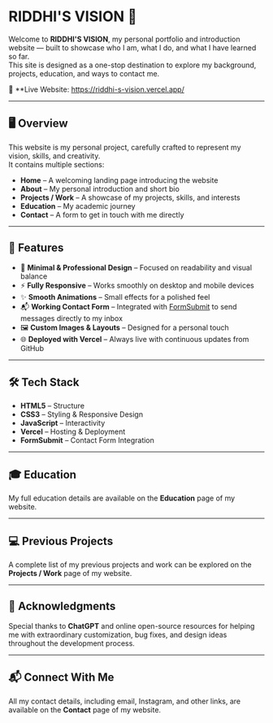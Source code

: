 # RIDDHI'S VISION 🌟

Welcome to **RIDDHI'S VISION**, my personal portfolio and introduction website — built to showcase who I am, what I do, and what I have learned so far.  
This site is designed as a one-stop destination to explore my background, projects, education, and ways to contact me.

🔗 **Live Website:  https://riddhi-s-vision.vercel.app/

---

## 🖥️ Overview

This website is my personal project, carefully crafted to represent my vision, skills, and creativity.  
It contains multiple sections:

- **Home** – A welcoming landing page introducing the website  
- **About** – My personal introduction and short bio  
- **Projects / Work** – A showcase of my projects, skills, and interests  
- **Education** – My academic journey  
- **Contact** – A form to get in touch with me directly  

---

## 🚀 Features

- 🖤 **Minimal & Professional Design** – Focused on readability and visual balance  
- ⚡ **Fully Responsive** – Works smoothly on desktop and mobile devices  
- ✨ **Smooth Animations** – Small effects for a polished feel  
- 📬 **Working Contact Form** – Integrated with [FormSubmit](https://formsubmit.co/) to send messages directly to my inbox  
- 🖼️ **Custom Images & Layouts** – Designed for a personal touch  
- 🌐 **Deployed with Vercel** – Always live with continuous updates from GitHub  

---

## 🛠️ Tech Stack

- **HTML5** – Structure  
- **CSS3** – Styling & Responsive Design  
- **JavaScript** – Interactivity  
- **Vercel** – Hosting & Deployment  
- **FormSubmit** – Contact Form Integration  

---

## 🎓 Education

My full education details are available on the **Education** page of my website.

---

## 💻 Previous Projects

A complete list of my previous projects and work can be explored on the **Projects / Work** page of my website.

---

## 🙏 Acknowledgments

Special thanks to **ChatGPT** and online open-source resources for helping me with extraordinary customization, bug fixes, and design ideas throughout the development process.

---

## 📬 Connect With Me

All my contact details, including email, Instagram, and other links, are available on the **Contact** page of my website.
